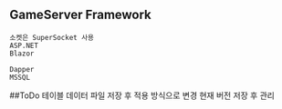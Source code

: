## GameServer Framework
```aiignore
소켓은 SuperSocket 사용
ASP.NET
Blazor

Dapper
MSSQL
```
##ToDo
테이블 데이터 파일 저장 후 적용 방식으로 변경
현재 버전 저장 후 관리